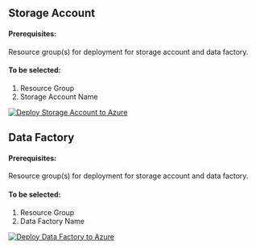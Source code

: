 ## Storage Account

#### Prerequisites:
Resource group(s) for deployment for storage account and data factory.

#### To be selected:
1. Resource Group
2. Storage Account Name

[![Deploy Storage Account to Azure](https://aka.ms/deploytoazurebutton)](https://portal.azure.com/#create/Microsoft.Template/uri/https%3A%2F%2Fraw.githubusercontent.com%2Fosamaemumba%2FAzure-Button-Deployment%2Fmaster%2FGovt-Of-British-Columbia%2FARM-Template-StorageAccount%2Fstorage_account_with_container_arm_template.json)

## Data Factory

#### Prerequisites:
Resource group(s) for deployment for storage account and data factory.

#### To be selected:
1. Resource Group
2. Data Factory Name

[![Deploy Data Factory to Azure](https://aka.ms/deploytoazurebutton)](https://portal.azure.com/#create/Microsoft.Template/uri/https%3A%2F%2Fraw.githubusercontent.com%2Fosamaemumba%2FAzure-Button-Deployment%2Fmaster%2FGovt-Of-British-Columbia%2FARM-Template-DataFactory%2Farm_template.json)
